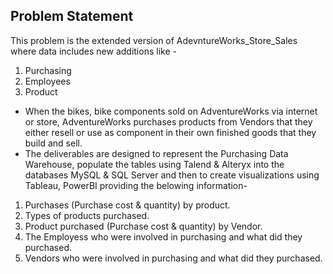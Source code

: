 ## Problem Statement
This problem is the extended version of AdevntureWorks_Store_Sales where data includes new additions like -
1. Purchasing
2. Employees
3. Product

- When the bikes, bike components sold on AdventureWorks via internet or store, AdventureWorks purchases products from Vendors that they either resell or use as component in their own finished goods that they build and sell.
- The deliverables are designed to represent the Purchasing Data Warehouse, populate the tables using Talend & Alteryx into the databases MySQL & SQL Server and then to create visualizations using Tableau, PowerBI providing the belowing information-
1. Purchases (Purchase cost & quantity) by product.
2. Types of products purchased.
3. Product purchased (Purchase cost & quantity) by Vendor.
4. The Employess who were involved in purchasing and what did they purchased.
5. Vendors who were involved in purchasing and what did they purchased.

